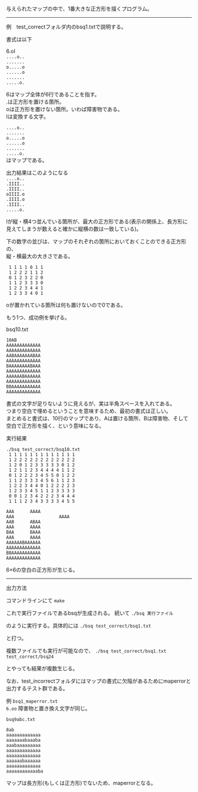与えられたマップの中で、1番大きな正方形を描くプログラム。  
  
------------------------  
例　test_correctフォルダ内のbsq1.txtで説明する。  

書式は以下  
  
6.oI  
`....o..`  
`.......`    
`o.....o`  
`......o`  
`.......`  
`.....o.`  
  
6はマップ全体が6行であることを指す。  
.は正方形を置ける箇所。  
oは正方形を置けない箇所。いわば障害物である。  
Iは変換する文字。  
  
`....o..`  
`.......`  
`o.....o`  
`......o`  
`.......`  
`.....o.`  
はマップである。  
  
  
出力結果はこのようになる  
`....o..`  
`.IIII..`  
`.IIII..`  
`oIIII.o`  
`.IIII.o`  
`.IIII..`  
`.....o.`  
  
Iが縦・横4つ並んでいる箇所が、最大の正方形である(表示の関係上、長方形に見えてしまうが数えると確かに縦横の数は一致している)。  
  
下の数字の並びは、マップのそれぞれの箇所においておくことのできる正方形の、  
縦・横最大の大きさである。  
  
` 1 1 1 1 0 1 1`  
` 1 2 2 2 1 1 2`  
` 0 1 2 3 2 2 0`  
` 1 1 2 3 3 3 0`  
` 1 2 2 3 4 4 1`  
` 1 2 3 3 4 0 1`  
  
oが置かれている箇所は何も置けないので0である。  
  
  
もう1つ、成功例を挙げる。  
  
bsq10.txt   
  
`10AB `  
`AAAAAAAAAAAAA`  
`AAAAAAAAAAAAA`  
`AABAAAAAAABAA`  
`AAAAAAAAAAAAA`  
`BAAAAAAAABAAA`  
`AAAAAAAAAAAAA`  
`AAAAAABAAAAAA`  
`AAAAAAAAAAAAA`  
`BBAAAAAAAAAAA`  
`AAAAAAAAAAAAA`  
  
  
書式の文字が足りないように見えるが、実は半角スペースを入れてある。  
つまり空白で埋めるということを意味するため、最初の書式は正しい。  
まとめると書式は、10行のマップであり、Aは置ける箇所、Bは障害物、そして空白で正方形を描く、という意味になる。  
  
  
実行結果  
  
`./bsq test_correct/bsq10.txt`  
` 1 1 1 1 1 1 1 1 1 1 1 1 1`  
` 1 2 2 2 2 2 2 2 2 2 2 2 2`  
` 1 2 0 1 2 3 3 3 3 3 0 1 2`  
` 1 2 1 1 2 3 4 4 4 4 1 1 2`  
` 0 1 2 2 2 3 4 5 5 0 1 2 2`  
` 1 1 2 3 3 3 4 5 6 1 1 2 3`  
` 1 2 2 3 4 4 0 1 2 2 2 2 3`  
` 1 2 3 3 4 5 1 1 2 3 3 3 3`  
` 0 0 1 2 3 4 2 2 2 3 4 4 4`  
` 1 1 1 2 3 4 3 3 3 3 4 5 5`  
  
`AAA      AAAA`  
`AAA                 AAAA`  
`AAB      ABAA`  
`AAA      AAAA`  
`BAA      BAAA`  
`AAA      AAAA`  
`AAAAAABAAAAAA`  
`AAAAAAAAAAAAA`  
`BBAAAAAAAAAAA`  
`AAAAAAAAAAAAA`  
  
6×6の空白の正方形が生じる。  


---------------------


出力方法

コマンドラインにて
`make`  

これで実行ファイルであるbsqが生成される。
続いて
`./bsq 実行ファイル`  

のように実行する。具体的には
`./bsq test_correct/bsq1.txt`  

と打つ。


複数ファイルでも実行が可能なので、
`./bsq test_correct/bsq1.txt test_correct/bsq24`  

とやっても結果が複数生じる。

なお、test_incorrectフォルダにはマップの書式に欠陥があるためにmaperrorと出力するテスト群である。

例
`bsq1_maperror.txt`  
`6.oo` 障害物と置き換え文字が同じ。

`bsq9abc.txt`  

`8ab `  
`aaaaaaaaaaaaa`  
`aaaaaaabaaaba`  
`aaabaaaaaaaaa`  
`aaaaaaaaaaaaa`  
`aaaaaaaaaaaaa`  
`aaaaaabaaaaaa`  
`aaaaaaaaaaaaa`  
`aaaaaaaaaaaaba`  

マップは長方形(もしくは正方形)でないため、maperrorとなる。







